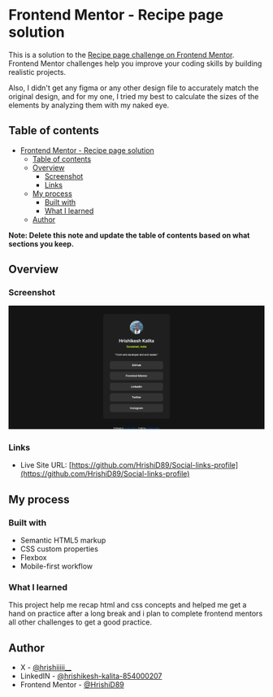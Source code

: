 # Frontend Mentor - Recipe page solution

This is a solution to the [Recipe page challenge on Frontend Mentor](https://www.frontendmentor.io/challenges/recipe-page-KiTsR8QQKm). Frontend Mentor challenges help you improve your coding skills by building realistic projects. 

Also, I didn't get any figma or any other design file to accurately match the original design, and for my one, I tried my best to calculate the sizes of the elements by analyzing them with my naked eye.

## Table of contents

- [Frontend Mentor - Recipe page solution](#frontend-mentor---recipe-page-solution)
  - [Table of contents](#table-of-contents)
  - [Overview](#overview)
    - [Screenshot](#screenshot)
    - [Links](#links)
  - [My process](#my-process)
    - [Built with](#built-with)
    - [What I learned](#what-i-learned)
  - [Author](#author)

**Note: Delete this note and update the table of contents based on what sections you keep.**

## Overview

### Screenshot

![](./assets/images/screenshot-social-media-link.png)


### Links

- Live Site URL: [https://github.com/HrishiD89/Social-links-profile](https://github.com/HrishiD89/Social-links-profile)

## My process

### Built with

- Semantic HTML5 markup
- CSS custom properties
- Flexbox
- Mobile-first workflow


### What I learned

This project help me recap html and css concepts and helped me get a hand on practice after a long break and i plan to complete frontend mentors all other challenges to get a good practice.


## Author

- X - [@hrishiiiii__](https://x.com/hrishiiiii__)
- LinkedIN - [@hrishikesh-kalita-854000207](https://www.linkedin.com/in/hrishikesh-kalita-854000207/)
- Frontend Mentor - [@HrishiD89](https://www.frontendmentor.io/profile/HrishiD89)

